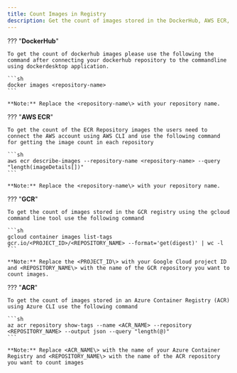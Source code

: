 ```yaml
---
title: Count Images in Registry
description: Get the count of images stored in the DockerHub, AWS ECR, GCR, and ACR registries using the command line.
---
```


??? "**DockerHub**"

    To get the count of dockerhub images please use the following the command after connecting your dockerhub repository to the commandline using dockerdesktop application.

    ```sh
    docker images <repository-name>
    ```

    **Note:** Replace the <repository-name\> with your repository name.

??? "**AWS ECR**"

    To get the count of the ECR Repository images the users need to connect the AWS account using AWS CLI and use the following command for getting the image count in each repository

    ```sh
    aws ecr describe-images --repository-name <repository-name> --query "length(imageDetails[])"
    ```

    **Note:** Replace the <repository-name\> with your repository name.

??? "**GCR**"

    To get the count of images stored in the GCR registry using the gcloud command line tool use the following command

    ```sh
    gcloud container images list-tags gcr.io/<PROJECT_ID>/<REPOSITORY_NAME> --format='get(digest)' | wc -l
    ```

    **Note:** Replace the <PROJECT_ID\> with your Google Cloud project ID and <REPOSITORY_NAME\> with the name of the GCR repository you want to count images.

??? "**ACR**"

    To get the count of images stored in an Azure Container Registry (ACR) using Azure CLI use the following command

    ```sh
    az acr repository show-tags --name <ACR_NAME> --repository <REPOSITORY_NAME> --output json --query "length(@)"
    ```

    **Note:** Replace <ACR_NAME\> with the name of your Azure Container Registry and <REPOSITORY_NAME\> with the name of the ACR repository you want to count images